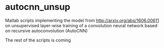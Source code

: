 # autocnn_unsup
Matlab scripts implementing the model from http://arxiv.org/abs/1606.00611 on unsupervised layer-wise training of a convolution neural network based on recursive autoconvolution (AutoCNN)

The rest of the scripts is coming

